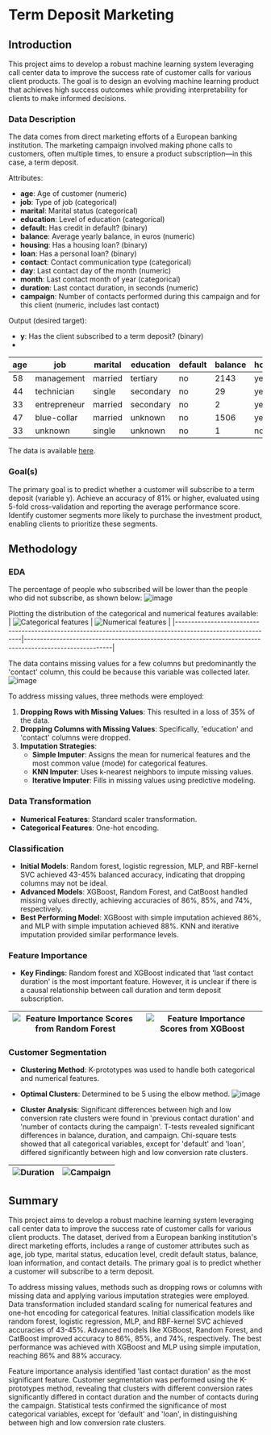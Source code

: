 # Term Deposit Marketing
## Introduction

This project aims to develop a robust machine learning system leveraging call center data to improve the success rate of customer calls for various client products. The goal is to design an evolving machine learning product that achieves high success outcomes while providing interpretability for clients to make informed decisions.

### Data Description
The data comes from direct marketing efforts of a European banking institution. The marketing campaign involved making phone calls to customers, often multiple times, to ensure a product subscription—in this case, a term deposit.

Attributes:
- **age**: Age of customer (numeric)
- **job**: Type of job (categorical)
- **marital**: Marital status (categorical)
- **education**: Level of education (categorical)
- **default**: Has credit in default? (binary)
- **balance**: Average yearly balance, in euros (numeric)
- **housing**: Has a housing loan? (binary)
- **loan**: Has a personal loan? (binary)
- **contact**: Contact communication type (categorical)
- **day**: Last contact day of the month (numeric)
- **month**: Last contact month of year (categorical)
- **duration**: Last contact duration, in seconds (numeric)
- **campaign**: Number of contacts performed during this campaign and for this client (numeric, includes last contact)

Output (desired target):
- **y**: Has the client subscribed to a term deposit? (binary)
- 
| age | job           | marital | education | default | balance | housing | loan | contact | day | month | duration | campaign | y  |
|-----|---------------|---------|-----------|---------|---------|---------|------|---------|-----|-------|----------|----------|----|
| 58  | management    | married | tertiary  | no      | 2143    | yes     | no   | unknown | 5   | may   | 261      | 1        | no |
| 44  | technician    | single  | secondary | no      | 29      | yes     | no   | unknown | 5   | may   | 151      | 1        | no |
| 33  | entrepreneur  | married | secondary | no      | 2       | yes     | yes  | unknown | 5   | may   | 76       | 1        | no |
| 47  | blue-collar   | married | unknown   | no      | 1506    | yes     | no   | unknown | 5   | may   | 92       | 1        | no |
| 33  | unknown       | single  | unknown   | no      | 1       | no      | no   | unknown | 5   | may   | 198      | 1        | no |

The data is available [here](https://drive.google.com/file/d/1EW-XMnGfxn-qzGtGPa3v_C63Yqj2aGf7).

### Goal(s)

The primary goal is to predict whether a customer will subscribe to a term deposit (variable y). Achieve an accuracy of 81% or higher, evaluated using 5-fold cross-validation and reporting the average performance score. Identify customer segments more likely to purchase the investment product, enabling clients to prioritize these segments.

## Methodology
### EDA
The percentage of people who subscribed will be lower than the people who did not subscribe, as shown below:
![image](https://github.com/user-attachments/assets/a46bcd4a-be70-48e3-bbb7-7e5e9bcd1db5)

Plotting the distribution of the categorical and numerical features available:
| ![Categorical features](https://github.com/user-attachments/assets/c7610d01-03d1-4a8b-9e7f-e04c628994c5) | ![Numerical features](https://github.com/user-attachments/assets/9cbb74a2-51f8-48f8-8604-0dedcd8fd4e7) |
|------------------------------------------------------------------------------------------------------------|---------------------------------------------------------------------------------------------------------|

The data contains missing values for a few columns but predominantly the 'contact' column, this could be because this variable was collected later.
![image](https://github.com/user-attachments/assets/8d4210c1-ef12-4374-b14b-f7bbe7daeefd)


To address missing values, three methods were employed:

1. **Dropping Rows with Missing Values**: This resulted in a loss of 35% of the data.
2. **Dropping Columns with Missing Values**: Specifically, 'education' and 'contact' columns were dropped.
3. **Imputation Strategies**:
   - **Simple Imputer**: Assigns the mean for numerical features and the most common value (mode) for categorical features.
   - **KNN Imputer**: Uses k-nearest neighbors to impute missing values.
   - **Iterative Imputer**: Fills in missing values using predictive modeling.

### Data Transformation

- **Numerical Features**: Standard scaler transformation.
- **Categorical Features**: One-hot encoding.

### Classification

- **Initial Models**: Random forest, logistic regression, MLP, and RBF-kernel SVC achieved 43-45% balanced accuracy, indicating that dropping columns may not be ideal.
- **Advanced Models**: XGBoost, Random Forest, and CatBoost handled missing values directly, achieving accuracies of 86%, 85%, and 74%, respectively.
- **Best Performing Model**: XGBoost with simple imputation achieved 86%, and MLP with simple imputation achieved 88%. KNN and iterative imputation provided similar performance levels.

### Feature Importance

- **Key Findings**: Random forest and XGBoost indicated that 'last contact duration' is the most important feature. However, it is unclear if there is a causal relationship between call duration and term deposit subscription.

| ![Feature Importance Scores from Random Forest](https://github.com/user-attachments/assets/0e825262-5216-4a25-a0a1-20e1be1273da) | ![Feature Importance Scores from XGBoost](https://github.com/user-attachments/assets/9c1b37f1-bcb2-4bd6-bd89-22cfe2798896) |
|--------------------------------------------------------------------------------------------------------------------------------|-------------------------------------------------------------------------------------------------------------------------|

### Customer Segmentation

- **Clustering Method**: K-prototypes was used to handle both categorical and numerical features.
- **Optimal Clusters**: Determined to be 5 using the elbow method.
  ![image](https://github.com/user-attachments/assets/600c55ad-1b0c-4602-bce8-f0fb44eec704)

- **Cluster Analysis**: Significant differences between high and low conversion rate clusters were found in 'previous contact duration' and 'number of contacts during the campaign'. T-tests revealed significant differences in balance, duration, and campaign. Chi-square tests showed that all categorical variables, except for 'default' and 'loan', differed significantly between high and low conversion rate clusters.
  
| ![Duration](https://github.com/user-attachments/assets/a7468674-38c6-43c2-b29c-29644efd4689) | ![Campaign](https://github.com/user-attachments/assets/1e7a7e71-b85d-4491-ba43-1adec93ca9e9) |
|------------------------------------------------------------------------------------------------|--------------------------------------------------------------------------------------------------|

## Summary
This project aims to develop a robust machine learning system leveraging call center data to improve the success rate of customer calls for various client products. The dataset, derived from a European banking institution's direct marketing efforts, includes a range of customer attributes such as age, job type, marital status, education level, credit default status, balance, loan information, and contact details. The primary goal is to predict whether a customer will subscribe to a term deposit.

To address missing values, methods such as dropping rows or columns with missing data and applying various imputation strategies were employed. Data transformation included standard scaling for numerical features and one-hot encoding for categorical features. Initial classification models like random forest, logistic regression, MLP, and RBF-kernel SVC achieved accuracies of 43-45%. Advanced models like XGBoost, Random Forest, and CatBoost improved accuracy to 86%, 85%, and 74%, respectively. The best performance was achieved with XGBoost and MLP using simple imputation, reaching 86% and 88% accuracy.

Feature importance analysis identified 'last contact duration' as the most significant feature. Customer segmentation was performed using the K-prototypes method, revealing that clusters with different conversion rates significantly differed in contact duration and the number of contacts during the campaign. Statistical tests confirmed the significance of most categorical variables, except for 'default' and 'loan', in distinguishing between high and low conversion rate clusters.
